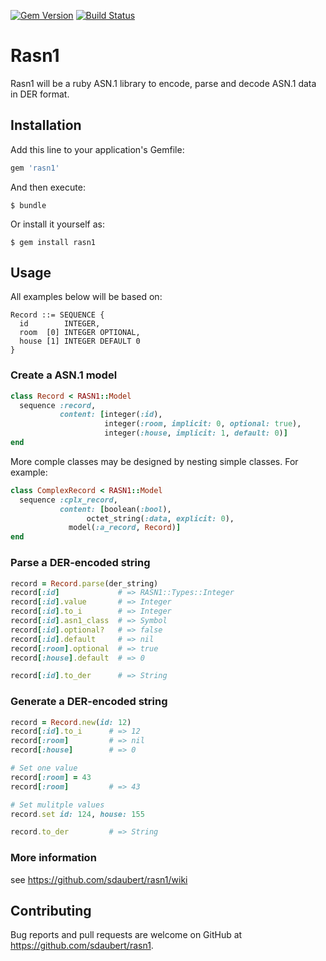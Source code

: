 [![Gem Version](https://badge.fury.io/rb/rasn1.svg)](https://badge.fury.io/rb/rasn1)
[![Build Status](https://travis-ci.org/sdaubert/rasn1.svg?branch=master)](https://travis-ci.org/sdaubert/rasn1)

# Rasn1

Rasn1 will be a ruby ASN.1 library to encode, parse and decode ASN.1 data in DER format.

## Installation

Add this line to your application's Gemfile:

```ruby
gem 'rasn1'
```

And then execute:

    $ bundle

Or install it yourself as:

    $ gem install rasn1

## Usage
All examples below will be based on:

```
Record ::= SEQUENCE {
  id        INTEGER,
  room  [0] INTEGER OPTIONAL,
  house [1] INTEGER DEFAULT 0
}
```

### Create a ASN.1 model

```ruby
class Record < RASN1::Model
  sequence :record,
           content: [integer(:id),
                     integer(:room, implicit: 0, optional: true),
                     integer(:house, implicit: 1, default: 0)]
end
```

More comple classes may be designed by nesting simple classes. For example:

```ruby
class ComplexRecord < RASN1::Model
  sequence :cplx_record,
           content: [boolean(:bool),
	             octet_string(:data, explicit: 0),
		     model(:a_record, Record)]
end
```

### Parse a DER-encoded string
```ruby
record = Record.parse(der_string)
record[:id]             # => RASN1::Types::Integer
record[:id].value       # => Integer
record[:id].to_i        # => Integer
record[:id].asn1_class  # => Symbol
record[:id].optional?   # => false
record[:id].default     # => nil
record[:room].optional  # => true
record[:house].default  # => 0

record[:id].to_der      # => String
```

### Generate a DER-encoded string
```ruby
record = Record.new(id: 12)
record[:id].to_i      # => 12
record[:room]         # => nil
record[:house]        # => 0

# Set one value
record[:room] = 43
record[:room]         # => 43

# Set mulitple values
record.set id: 124, house: 155

record.to_der         # => String
```

### More information

see https://github.com/sdaubert/rasn1/wiki

## Contributing

Bug reports and pull requests are welcome on GitHub at https://github.com/sdaubert/rasn1.

